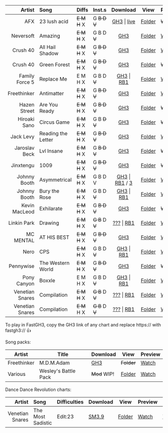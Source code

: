 | Artist           | Song               | Diffs                | Inst.s                  | Download                                                                                                                                                                                                                                 | View                                                  | Preview                                              |
|-----------------:|:-------------------|----------------------|-------------------------|:----------------------------------------------------------------------------------------------------------------------------------------------------------------------------------------------------------------------------------------:|-------------------------------------------------------|------------------------------------------------------|
| AFX              | 23 lush acid       |  ~~E    M    H~~  X  |   G   ~~B     D     V~~ | [GH3](AFX%20-%2023%20lush%20acid/download.zip?raw=true)                         \| [live](AFX%20-%2023%20lush%20acid/live/download.zip?raw=true)                                                                                         | [Folder](AFX%20-%2023%20lush%20acid)                  | ~~Watch~~                                            |
| Neversoft        | Amazing            |  ~~E    M    H~~  X  |   G     B     D   ~~V~~ | [GH3](Amazing/download.zip?raw=true)                                                                                                                                                                                                     | [Folder](Amazing)                                     | [Watch](https://www.youtube.com/watch?v=IPNdAeYrDQ4) |
| Crush 40         | All Hail Shadow    |  ~~E    M    H~~  X  |   G   ~~B     D     V~~ | [GH3](Crush%2040%20-%20All%20Hail%20Shadow/download.zip?raw=true)                                                                                                                                                                        | [Folder](Crush%2040%20-%20All%20Hail%20Shadow)        | [Watch](https://www.youtube.com/watch?v=2C2t_Anr0K8) |
| Crush 40         | Green Forest       |  ~~E    M    H~~  X  |   G   ~~B     D     V~~ | [GH3](Crush%2040%20-%20Won't%20Stop%20Just%20Go/download.zip?raw=true)                                                                                                                                                                   | [Folder](Crush%2040%20-%20Won't%20Stop%20Just%20Go)   | ~~Watch~~                                            |
| Family Force 5   | Replace Me         |    E    M    H    X  |   G     B     D   ~~V~~ | [GH3](Family%20Force%205%20-%20Replace%20Me/download.zip?raw=true)              \| [RB1](Family%20Force%205%20-%20Replace%20Me/RBN/download.zip?raw=true)                                                                                | [Folder](Family%20Force%205%20-%20Replace%20Me)       | [Watch](https://www.youtube.com/watch?v=c8gSZnI8e6U) |
| Freethinker      | Antimatter         |  ~~E    M    H~~  X  |   G   ~~B     D     V~~ | [GH3](Freethinker%20-%20Antimatter/download.zip?raw=true)                                                                                                                                                                                | [Folder](Freethinker%20-%20Antimatter)                | [Watch](https://www.youtube.com/watch?v=b7A6JwNphVU) |
| Hazen Street     | Are You Ready      |  ~~E    M    H~~  X  |   G   ~~B     D     V~~ | [GH3](Hazen%20Street%20-%20Are%20You%20Ready/download.zip?raw=true)                                                                                                                                                                      | [Folder](Hazen%20Street%20-%20Are%20You%20Ready)      | ~~Watch~~                                            |
| Hiroaki Sano     | Circus Game        |  ~~E    M    H~~  X  |   G     B   ~~D     V~~ | [GH3](Hiroaki%20Sano%20-%20Circus%20Game/download.zip?raw=true)                                                                                                                                                                          | [Folder](Hiroaki%20Sano%20-%20Circus%20Game)          | ~~Watch~~                                            |
| Jack Levy        | Reading the Letter |  ~~E    M    H~~  X  |   G   ~~B     D     V~~ | [GH3](Hotel%20Mario%20-%20Reading%20the%20Letter/download.zip?raw=true)                                                                                                                                                                  | [Folder](Hotel%20Mario%20-%20Reading%20the%20Letter)  | [Watch](https://www.youtube.com/watch?v=xtOhAE0F6lc) |
| Jaroslav Beck    | Lvl Insane         |  ~~E    M    H~~  X  |   G   ~~B     D     V~~ | [GH3](Jaroslav%20Beck%20-%20Lvl%20Insane/download.zip?raw=true)                                                                                                                                                                          | [Folder](Jaroslav%20Beck%20-%20Lvl%20Insane)          | ~~Watch~~                                            |
| Jinxtengu        | 1009               |  ~~E    M    H~~  X  |   G   ~~B     D     V~~ | [GH3](Jinxtengu%20-%201009/download.zip?raw=true)                                                                                                                                                                                        | [Folder](Jinxtengu%20-%201009)                        | ~~Watch~~                                            |
| Johnny Booth     | Asymmetrical       |  ~~E    M    H~~  X  |   G     B     D     V   | [GH3](Johnny%20Booth%20-%20Asymmetrical/download.zip?raw=true)                  \| [RB1](Johnny%20Booth%20-%20Asymmetrical/RBN/download.zip?raw=true)        \/ [3](Johnny%20Booth%20-%20Asymmetrical/RBN/RB3/asym_rb3con?raw=true)      | [Folder](Johnny%20Booth%20-%20Asymmetrical)           | [Watch](https://www.youtube.com/watch?v=L9x-02JdrCI) |
| Johnny Booth     | Bury the Rose      |  ~~E    M    H~~  X  |   G     B     D   ~~V~~ | [GH3](Johnny%20Booth%20-%20Bury%20the%20Rose/download.zip?raw=true)             \| [RB1](Johnny%20Booth%20-%20Bury%20the%20Rose/RBN/download.zip?raw=true)                                                                               | [Folder](Johnny%20Booth%20-%20Bury%20the%20Rose)      | [Watch](https://www.youtube.com/watch?v=tEwbZxRsfl8) |
| Kevin MacLeod    | Exhilarate         |  ~~E    M    H~~  X  |   G   ~~B     D     V~~ | [GH3](Kevin%20MacLeod%20-%20Exhilarate/download.zip?raw=true)                                                                                                                                                                            | [Folder](Kevin%20MacLeod%20-%20Exhilarate)            | ~~Watch~~                                            |
| Linkin Park      | Drawing            |  ~~E    M    H~~  X  | ~~G     B~~   D   ~~V~~ | [???](Linkin%20Park%20-%20Drawing/download.zip?raw=true)                        \| [RB1](Linkin%20Park%20-%20Drawing/RBN.zip?raw=true)                                                                                                   | [Folder](Linkin%20Park%20-%20Drawing)                 | [Watch](https://www.youtube.com/watch?v=Lwmdy9SHaks) |
| MC MENTAL        | AT HIS BEST        |  ~~E    M    H~~  X  |   G   ~~B     D     V~~ | [GH3](MC%20MENTAL%20AT%20HIS%20BEST/download.zip?raw=true)                                                                                                                                                                               | [Folder](MC%20MENTAL%20AT%20HIS%20BEST)               | [Watch](https://www.youtube.com/watch?v=BLPCrlugpno) |
| Nero             | CPS                |  ~~E    M    H~~  X  |   G     B     D   ~~V~~ | [GH3](Nero%20-%20CPS/download.zip?raw=true)                                     \| [RB1](Nero%20-%20CPS/RBN/download.zip?raw=true)                                                                                                       | [Folder](Nero%20-%20CPS)                              | [Watch](https://www.youtube.com/watch?v=FXhaZLb7dPA) |
| Pennywise        | The Western World  |  ~~E    M    H~~  X  |   G   ~~B     D     V~~ | [GH3](Pennywise%20-%20The%20Western%20World/download.zip?raw=true)                                                                                                                                                                       | [Folder](Pennywise%20-%20The%20Western%20World)       | ~~Watch~~                                            |
| Pony Canyon      | Boxxle             |    E    M    H    X  |   G     B     D   ~~V~~ | [GH3](Pony%20Canyon%20-%20Boxxle/download.zip?raw=true)                         \| [RB1](Pony%20Canyon%20-%20Boxxle/RBN/download.zip?raw=true)                                                                                           | [Folder](Pony%20Canyon%20-%20Boxxle)                  | [Watch](https://www.youtube.com/watch?v=Hz-YbfT_WY0) |
| Venetian Snares  | Compilation        |  ~~E    M    H~~  X  | ~~G     B~~   D   ~~V~~ | [???](Venetian%20Snares%20-%20Compilation/download.zip?raw=true)                \| [RB1](Venetian%20Snares%20-%20Compilation/RBN.zip?raw=true)                                                                                           | [Folder](Venetian%20Snares%20-%20Compilation)         | [Watch](https://www.youtube.com/watch?v=coA5jLmiSig) |
| Venetian Snares  | Compilation        |  ~~E    M~~  H    X  | ~~G     B~~   D   ~~V~~ | [???](Venetian%20Snares%20-%20Vokeheads/download.zip?raw=true)                  \| [RB1](Venetian%20Snares%20-%20Vokeheads/RBN.zip?raw=true)                                                                                             | [Folder](Venetian%20Snares%20-%20Vokeheads)           | [Watch](https://www.youtube.com/watch?v=5ORVmLbdm1s) |

To play in FastGH3, copy the GH3 link of any chart and replace https:// with fastgh3:// :thumbsup:

Song packs:

| Artist           | Title                  | Download                                                                             | View                                      | Preview                                                                           |
|------------------|------------------------|--------------------------------------------------------------------------------------|-------------------------------------------|-----------------------------------------------------------------------------------|
| Freethinker      | M.D.M.Adam             | [GH3](https://drive.google.com/uc?id=1bZ5DoGUn97XQQbIoijj4OK4-r47jq_tW)              |~~Folder~~                                 | [Watch](https://www.youtube.com/playlist?list=PLY98cQxGyvx2HHn1v-6ApRCj7O1HO8I6t) |
| Various          | Wesley's Battle Pack   | ~~Mod~~ WIP!                                                                         | [Folder](Battle%20Pack)                   | [Watch](https://www.youtube.com/watch?v=f7xCzulCrUY)                              |

<!--[Dance Dance Revolution charts](_DDR)-->
Dance Dance Revolution charts:

| Artist           | Song               | Difficulties                                        | Download                                                                                                                | View                                      | Preview                                              | ZIv                                                                              |
|-----------------:|:-------------------|-----------------------------------------------------|-------------------------------------------------------------------------------------------------------------------------|-------------------------------------------|------------------------------------------------------|----------------------------------------------------------------------------------|
| Venetian Snares  | The Most Sadistic  | Edit:23                                             | [SM3.9](_DDR/The%20Most%20Sadistic/download.zip?raw=true)                                                               | [Folder](_DDR/The%20Most%20Sadistic)      |  [Watch](https://youtube.com/watch?v=KEYdVG_Uj0k)    |  [View](https://zenius-i-vanisher.com/v5.2/viewsimfile.php?simfileid=41281)      |

